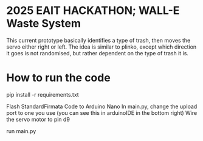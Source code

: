 # 2025 EAIT HACKATHON; WALL-E Waste System

This current prototype basically identifies a type of trash, then moves the servo either right or left. The idea is similar to plinko, except which direction it goes is not randomised, but rather dependent on the type of trash it is.

# How to run the code
pip install -r requirements.txt

Flash StandardFirmata Code to Arduino Nano
In main.py, change the upload port to one you use (you can see this in arduinoIDE in the bottom right)
Wire the servo motor to pin d9

run main.py